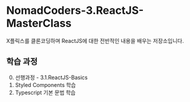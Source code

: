 # NomadCoders-3.ReactJS-MasterClass

X플릭스를 클론코딩하며 ReactJS에 대한 전반적인 내용을 배우는 저장소입니다.

## 학습 과정

0. 선행과정 - 3.1.ReactJS-Basics
1. Styled Components 학습
2. Typescript 기본 문법 학습
